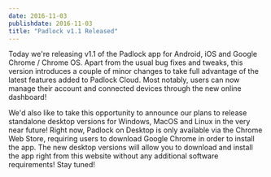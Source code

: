 ```yaml
---
date: 2016-11-03
publishdate: 2016-11-03
title: "Padlock v1.1 Released"
---
```


Today we're releasing v1.1 of the Padlock app for Android, iOS and Google
Chrome / Chrome OS. Apart from the usual bug fixes and tweaks, this version
introduces a couple of minor changes to take full advantage of the latest
features added to Padlock Cloud. Most notably, users can now manage their
account and connected devices through the new online dashboard!

We'd also like to take this opportunity to announce our plans to release
standalone desktop versions for Windows, MacOS and Linux in the very near
future! Right now, Padlock on Desktop is only available via the Chrome
Web Store, requiring users to download Google Chrome in order to install
the app. The new desktop versions will allow you to download and install
the app right from this website without any additional software requirements!
Stay tuned!
